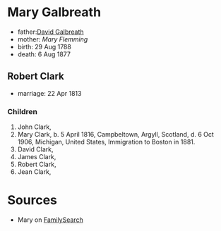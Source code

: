 # Mary Galbreath

- father:[David Galbreath](galbreath-david-1755.md)
- mother: *Mary Flemming*
- birth: 29 Aug 1788
- death: 6 Aug 1877

## Robert Clark

- marriage: 22 Apr 1813

### Children

1. John Clark, 
2. Mary Clark, b. 5 April 1816, Campbeltown, Argyll, Scotland, d. 6 Oct 1906, Michigan, United States, Immigration to Boston in 1881.
3. David Clark, 
4. James Clark, 
5. Robert Clark, 
6. Jean Clark,

# Sources

- Mary on [FamilySearch](https://www.familysearch.org/tree/person/details/M1Y6-GJN)
